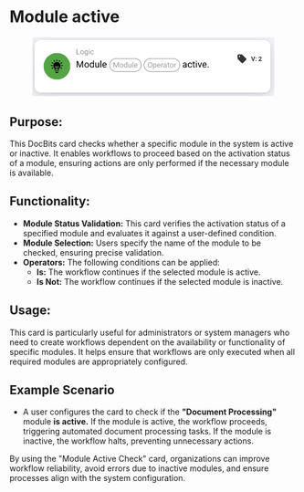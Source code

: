 # Module active

<figure><img src="../../../../.gitbook/assets/image (1) (1) (1) (1) (1) (1) (1) (1) (1) (1) (1) (1) (1).png" alt="" width="563"><figcaption></figcaption></figure>

## **Purpose:**

This DocBits card checks whether a specific module in the system is active or inactive. It enables workflows to proceed based on the activation status of a module, ensuring actions are only performed if the necessary module is available.

## **Functionality:**

* **Module Status Validation:** This card verifies the activation status of a specified module and evaluates it against a user-defined condition.
* **Module Selection:** Users specify the name of the module to be checked, ensuring precise validation.
* **Operators:** The following conditions can be applied:
  * **Is:** The workflow continues if the selected module is active.
  * **Is Not:** The workflow continues if the selected module is inactive.

## **Usage:**

This card is particularly useful for administrators or system managers who need to create workflows dependent on the availability or functionality of specific modules. It helps ensure that workflows are only executed when all required modules are appropriately configured.

## **Example Scenario**

* A user configures the card to check if the **"Document Processing"** module **is active.** If the module is active, the workflow proceeds, triggering automated document processing tasks. If the module is inactive, the workflow halts, preventing unnecessary actions.

By using the "Module Active Check" card, organizations can improve workflow reliability, avoid errors due to inactive modules, and ensure processes align with the system configuration.
